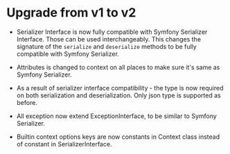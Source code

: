 # Upgrade from v1 to v2

- Serializer Interface is now fully compatible with Symfony Serializer Interface. Those can be used interchangeably.
This changes the signature of the `serialize` and `deserialize` methods to be fully compatible with Symfony Serializer.

- Attributes is changed to context on all places to make sure it's same as Symfony Serializer.

- As a result of serializer interface compatibility - the type is now required on both serialization and deserialization.
Only json type is supported as before.

- All exception now extend ExceptionInterface, to be similar to Symfony Serializer.

- Builtin context options keys are now constants in Context class instead of constant in SerializerInterface.

